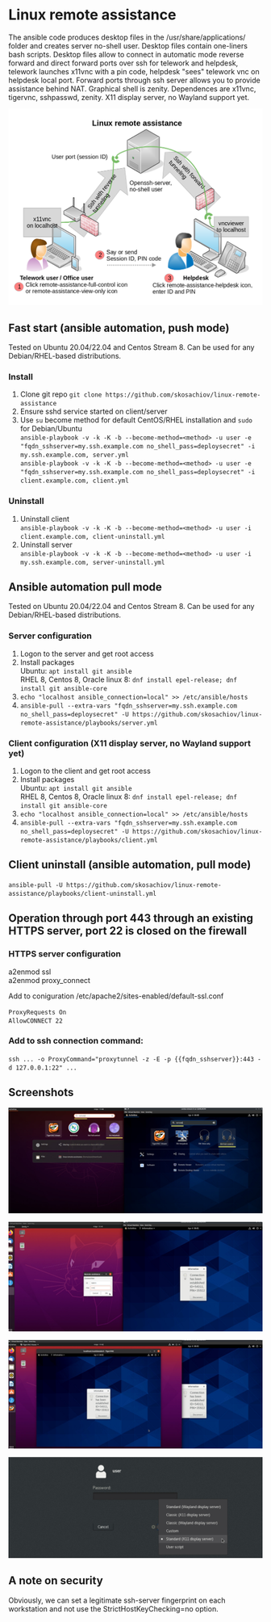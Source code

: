 # Linux remote assistance

The ansible code produces desktop files in the /usr/share/applications/ folder and creates server no-shell user. Desktop files contain one-liners bash scripts. Desktop files allow to connect in automatic mode reverse forward and direct forward ports over ssh for telework and helpdesk, telework launches x11vnc with a pin code, helpdesk "sees" telework vnc on helpdesk local port. Forward ports through ssh server allows you to provide assistance behind NAT. Graphical shell is zenity. Dependences are x11vnc, tigervnc, sshpasswd, zenity. X11 display server, no Wayland support yet.

![Linux remote assistance](https://github.com/skosachiov/linux-remote-assistance/raw/main/docs/remote-assistance-scheme.png)

## Fast start (ansible automation, push mode)

Tested on Ubuntu 20.04/22.04 and Centos Stream 8. Can be used for any Debian/RHEL-based distributions.

### Install

1. Clone git repo `git clone https://github.com/skosachiov/linux-remote-assistance`
2. Ensure sshd service started on client/server
3. Use `su` become method for default CentOS/RHEL installation and `sudo` for Debian/Ubuntu \
`ansible-playbook -v -k -K -b --become-method=<method> -u user -e "fqdn_sshserver=my.ssh.example.com no_shell_pass=deploysecret" -i my.ssh.example.com, server.yml` \
`ansible-playbook -v -k -K -b --become-method=<method> -u user -e "fqdn_sshserver=my.ssh.example.com no_shell_pass=deploysecret" -i client.example.com, client.yml`

### Uninstall

1. Uninstall client \
`ansible-playbook -v -k -K -b --become-method=<method> -u user -i client.example.com, client-uninstall.yml`
2. Uninstall server \
`ansible-playbook -v -k -K -b --become-method=<method> -u user -i my.ssh.example.com, server-uninstall.yml`

## Ansible automation pull mode

Tested on Ubuntu 20.04/22.04 and Centos Stream 8. Can be used for any Debian/RHEL-based distributions.

### Server configuration
1. Logon to the server and get root access
2. Install packages \
   Ubuntu: `apt install git ansible` \
   RHEL 8, Centos 8, Oracle linux 8: `dnf install epel-release; dnf install git ansible-core`
3. `echo "localhost ansible_connection=local" >> /etc/ansible/hosts`
4. `ansible-pull --extra-vars "fqdn_sshserver=my.ssh.example.com no_shell_pass=deploysecret" -U https://github.com/skosachiov/linux-remote-assistance/playbooks/server.yml`

### Client configuration (X11 display server, no Wayland support yet)
1. Logon to the client and get root access
2. Install packages \
   Ubuntu: `apt install git ansible` \
   RHEL 8, Centos 8, Oracle linux 8: `dnf install epel-release; dnf install git ansible-core`
3. `echo "localhost ansible_connection=local" >> /etc/ansible/hosts`
4. `ansible-pull --extra-vars "fqdn_sshserver=my.ssh.example.com no_shell_pass=deploysecret" -U https://github.com/skosachiov/linux-remote-assistance/playbooks/client.yml`

## Client uninstall (ansible automation, pull mode)

`ansible-pull -U https://github.com/skosachiov/linux-remote-assistance/playbooks/client-uninstall.yml`

## Operation through port 443 through an existing HTTPS server, port 22 is closed on the firewall

### HTTPS server configuration

a2enmod ssl \
a2enmod proxy_connect

Add to coniguration /etc/apache2/sites-enabled/default-ssl.conf

`ProxyRequests On` \
`AllowCONNECT 22`

### Add to ssh connection command:

`ssh ... -o ProxyCommand="proxytunnel -z -E -p {{fqdn_sshserver}}:443 -d 127.0.0.1:22" ...`

## Screenshots

![ra-screenshot-00](https://github.com/skosachiov/linux-remote-assistance/raw/main/docs/screenshots/ra-screenshot-00.jpg)

![ra-screenshot-01](https://github.com/skosachiov/linux-remote-assistance/raw/main/docs/screenshots/ra-screenshot-01.jpg)

![ra-screenshot-02](https://github.com/skosachiov/linux-remote-assistance/raw/main/docs/screenshots/ra-screenshot-02.jpg)

![ra-screenshot-10](https://github.com/skosachiov/linux-remote-assistance/raw/main/docs/screenshots/ra-screenshot-10.jpg)

## A note on security

Obviously, we can set a legitimate ssh-server fingerprint on each workstation and not use the StrictHostKeyChecking=no option.
